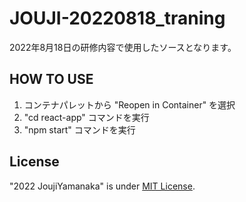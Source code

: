 # JOUJI-20220818_traning
2022年8月18日の研修内容で使用したソースとなります。

## HOW TO USE
1. コンテナパレットから "Reopen in Container" を選択
2. "cd react-app" コマンドを実行
3. "npm start" コマンドを実行

## License
"2022 JoujiYamanaka" is under [MIT License](https://en.wikipedia.org/wiki/MIT_License).
